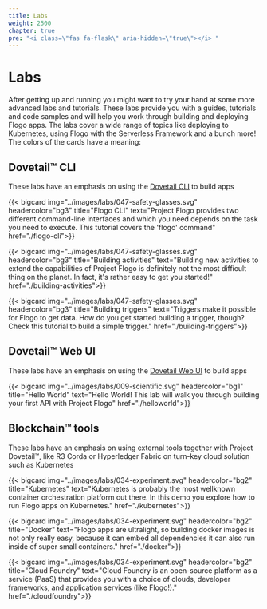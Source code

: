```yaml
---
title: Labs
weight: 2500
chapter: true
pre: "<i class=\"fas fa-flask\" aria-hidden=\"true\"></i> "
---
```


# Labs

After getting up and running you might want to try your hand at some more advanced labs and tutorials. These labs provide you with a guides, tutorials and code samples and will help you work through building and deploying Flogo apps. The labs cover a wide range of topics like deploying to Kubernetes, using Flogo with the Serverless Framework and a bunch more! The colors of the cards have a meaning:

## Dovetail™ CLI

These labs have an emphasis on using the [Dovetail CLI](../getting-started/getting-started-cli) to build apps

<div class="cards">

  {{< bigcard img="../images/labs/047-safety-glasses.svg" headercolor="bg3" title="Flogo CLI" text="Project Flogo provides two different command-line interfaces and which you need depends on the task you need to execute. This tutorial covers the 'flogo' command" href="./flogo-cli">}}

  {{< bigcard img="../images/labs/047-safety-glasses.svg" headercolor="bg3" title="Building activities" text="Building new activities to extend the capabilities of Project Flogo is definitely not the most difficult thing on the planet. In fact, it's rather easy to get you started!" href="./building-activities">}}

  {{< bigcard img="../images/labs/047-safety-glasses.svg" headercolor="bg3" title="Building triggers" text="Triggers make it possible for Flogo to get data. How do you get started building a trigger, though? Check this tutorial to build a simple trigger." href="./building-triggers">}}

</div>

## Dovetail™ Web UI

These labs have an emphasis on using the [Dovetail Web UI](../getting-started/getting-started-webui) to build apps

<div class="cards">


  {{< bigcard img="../images/labs/009-scientific.svg" headercolor="bg1" title="Hello World" text="Hello World! This lab will walk you through building your first API with Project Flogo" href="./helloworld">}}


</div>

## Blockchain™ tools

These labs have an emphasis on using external tools together with Project Dovetail™, like R3 Corda or Hyperledger Fabric on turn-key cloud solution such as Kubernetes

<div class="cards">

  {{< bigcard img="../images/labs/034-experiment.svg" headercolor="bg2" title="Kubernetes" text="Kubernetes is probably the most wellknown container orchestration platform out there. In this demo you explore how to run Flogo apps on Kubernetes." href="./kubernetes">}}

  {{< bigcard img="../images/labs/034-experiment.svg" headercolor="bg2" title="Docker" text="Flogo apps are ultralight, so building docker images is not only really easy, because it can embed all dependencies it can also run inside of super small containers." href="./docker">}}

  {{< bigcard img="../images/labs/034-experiment.svg" headercolor="bg2" title="Cloud Foundry" text="Cloud Foundry is an open-source platform as a service (PaaS) that provides you with a choice of clouds, developer frameworks, and application services (like Flogo!)." href="./cloudfoundry">}}

 

</div>